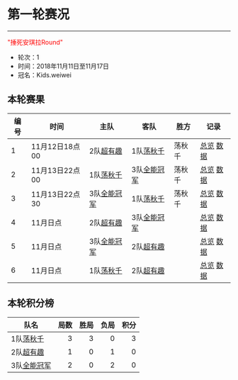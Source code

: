 # 第一轮赛况

---

<font color=red>"捶死安琪拉Round"</font>
- 轮次：1
- 时间：2018年11月11日至11月17日
- 冠名：Kids.weiwei


## 本轮赛果

|编号| 时间          | 主队         | 客队      | 胜方  |记录|
|---|--------------|------------- | --------- |----- |---|
| 1 | 11月12日18点00 | 2队[超有趣](team2.md)  |1队[荡秋千](team1.md)  |荡秋千|[总览](pic/r1_1_2v1_score.jpg) [数据](pic/r1_1_2v1_data.jpg) |
| 2 | 11月13日22点00 | 1队[荡秋千](team1.md)  |3队[全能冠军](team3.md)|荡秋千|[总览](pic/r1_1_2v1_score.jpg) [数据](pic/r1_1_2v1_data.jpg) |
| 3 | 11月13日22点30 | 3队[全能冠军](team3.md)|1队[荡秋千](team1.md)  |荡秋千|[总览](pic/r1_1_2v1_score.jpg) [数据](pic/r1_1_2v1_data.jpg) |
| 4 | 11月日点 | 2队[超有趣](team2.md)  |3队[全能冠军](team3.md)   ||[总览](pic/r1_1_2v1_score.jpg) [数据](pic/r1_1_2v1_data.jpg) |
| 5 | 11月日点 | 3队[全能冠军](team3.md)|2队[超有趣](team2.md) ||[总览](pic/r1_1_2v1_score.jpg) [数据](pic/r1_1_2v1_data.jpg) |
| 6 | 11月日点 | 1队[荡秋千](team1.md)  |2队[超有趣](team2.md)   ||[总览](pic/r1_1_2v1_score.jpg) [数据](pic/r1_1_2v1_data.jpg) |

## 本轮积分榜

| 队名         | 局数 | 胜局 | 负局 |  积分 |
|-------------| --: | --: | --: | --: |
| 1队[荡秋千](team1.md)   | 3  | 3  | 0 | 3 |
| 2队[超有趣](team2.md)   | 1  | 0  | 1 | 0 |
| 3队[全能冠军](team3.md) | 2  | 0  | 2 | 0 |
